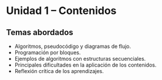# Unidad 1 – Contenidos

## Temas abordados
- Algoritmos, pseudocódigo y diagramas de flujo.
- Programación por bloques.
- Ejemplos de algoritmos con estructuras secuenciales.
- Principales dificultades en la aplicación de los contenidos.
- Reflexión crítica de los aprendizajes.
